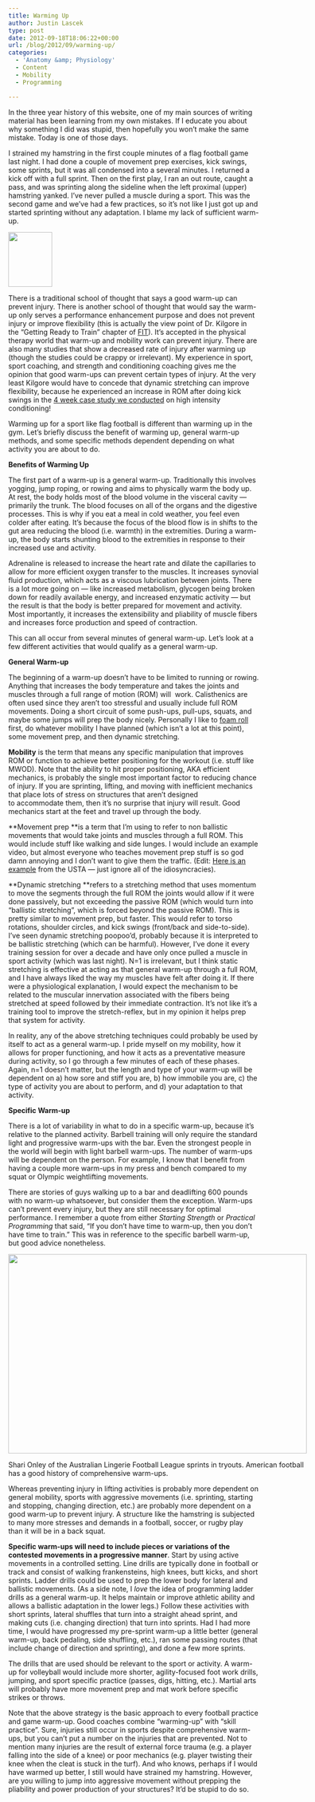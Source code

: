 ```yaml
---
title: Warming Up
author: Justin Lascek
type: post
date: 2012-09-18T18:06:22+00:00
url: /blog/2012/09/warming-up/
categories:
  - 'Anatomy &amp; Physiology'
  - Content
  - Mobility
  - Programming

---
```

In the three year history of this website, one of my main sources of writing material has been learning from my own mistakes. If I educate you about why something I did was stupid, then hopefully you won&#8217;t make the same mistake. Today is one of those days.

I strained my hamstring in the first couple minutes of a flag football game last night. I had done a couple of movement prep exercises, kick swings, some sprints, but it was all condensed into a several minutes. I returned a kick off with a full sprint. Then on the first play, I ran an out route, caught a pass, and was sprinting along the sideline when the left proximal (upper) hamstring yanked. I&#8217;ve never pulled a muscle during a sport. This was the second game and we&#8217;ve had a few practices, so it&#8217;s not like I just got up and started sprinting without any adaptation. I blame my lack of sufficient warm-up.

[<img class="alignright" style="border: 0px;" src="http://ws.assoc-amazon.com/widgets/q?_encoding=UTF8&ASIN=0615497063&Format=_SL110_&ID=AsinImage&MarketPlace=US&ServiceVersion=20070822&WS=1&tag=70sbi-20" alt="" width="88" height="110" border="0" />][1]<img style="border: none !important; margin: 0px !important;" src="http://www.assoc-amazon.com/e/ir?t=70sbi-20&l=as2&o=1&a=0615497063" alt="" width="1" height="1" border="0" />
  
There is a traditional school of thought that says a good warm-up can prevent injury. There is another school of thought that would say the warm-up only serves a performance enhancement purpose and does not prevent injury or improve flexibility (this is actually the view point of Dr. Kilgore in the &#8220;Getting Ready to Train&#8221; chapter of <a href="http://www.amazon.com/gp/product/0615497063/ref=as_li_ss_tl?ie=UTF8&camp=1789&creative=390957&creativeASIN=0615497063&linkCode=as2&tag=70sbi-20" target="_blank">FIT</a>). It&#8217;s accepted in the physical therapy world that warm-up and mobility work can prevent injury. There are also many studies that show a decreased rate of injury after warming up (though the studies could be crappy or irrelevant). My experience in sport, sport coaching, and strength and conditioning coaching gives me the opinion that good warm-ups can prevent certain types of injury. At the very least Kilgore would have to concede that dynamic stretching can improve flexibility, because he experienced an increase in ROM after doing kick swings in the <a href="/blog/2010/10/a-case-study-with-dr-lon-kilgore/" target="_blank">4 week case study we conducted</a> on high intensity conditioning!  <img style="border: none !important; margin: 0px !important;" src="http://www.assoc-amazon.com/e/ir?t=70sbi-20&l=as2&o=1&a=0615497063" alt="" width="1" height="1" border="0" />

Warming up for a sport like flag football is different than warming up in the gym. Let&#8217;s briefly discuss the benefit of warming up, general warm-up methods, and some specific methods dependent depending on what activity you are about to do.

**Benefits of Warming Up**

The first part of a warm-up is a general warm-up. Traditionally this involves yogging, jump roping, or rowing and aims to physically warm the body up. At rest, the body holds most of the blood volume in the visceral cavity &#8212; primarily the trunk. The blood focuses on all of the organs and the digestive processes. This is why if you eat a meal in cold weather, you feel even colder after eating. It&#8217;s because the focus of the blood flow is in shifts to the gut area reducing the blood (i.e. warmth) in the extremities. During a warm-up, the body starts shunting blood to the extremities in response to their increased use and activity.

Adrenaline is released to increase the heart rate and dilate the capillaries to allow for more efficient oxygen transfer to the muscles. It increases synovial fluid production, which acts as a viscous lubrication between joints. There is a lot more going on &#8212; like increased metabolism, glycogen being broken down for readily available energy, and increased enzymatic activity &#8212; but the result is that the body is better prepared for movement and activity. Most importantly, it increases the extensibility and pliability of muscle fibers and increases force production and speed of contraction.

This can all occur from several minutes of general warm-up. Let&#8217;s look at a few different activities that would qualify as a general warm-up.

**General Warm-up**

The beginning of a warm-up doesn&#8217;t have to be limited to running or rowing. Anything that increases the body temperature and takes the joints and muscles through a full range of motion (ROM) will  work. Calisthenics are often used since they aren&#8217;t too stressful and usually include full ROM movements. Doing a short circuit of some push-ups, pull-ups, squats, and maybe some jumps will prep the body nicely. Personally I like to <a href="/blog/2012/09/foam-rolling/" target="_blank">foam roll</a> first, do whatever mobility I have planned (which isn&#8217;t a lot at this point), some movement prep, and then dynamic stretching.

**Mobility** is the term that means any specific manipulation that improves ROM or function to achieve better positioning for the workout (i.e. stuff like MWOD). Note that the ability to hit proper positioning, AKA efficient mechanics, is probably the single most important factor to reducing chance of injury. If you are sprinting, lifting, and moving with inefficient mechanics that place lots of stress on structures that aren&#8217;t designed to accommodate them, then it&#8217;s no surprise that injury will result. Good mechanics start at the feet and travel up through the body.

**Movement prep **is a term that I&#8217;m using to refer to non ballistic movements that would take joints and muscles through a full ROM. This would include stuff like walking and side lunges. I would include an example video, but almost everyone who teaches movement prep stuff is so god damn annoying and I don&#8217;t want to give them the traffic. (Edit: <a href="http://youtu.be/Nm5QDXA1E1c" target="_blank">Here is an example</a> from the USTA &#8212; just ignore all of the idiosyncracies).

**Dynamic stretching **refers to a stretching method that uses momentum to move the segments through the full ROM the joints would allow if it were done passively, but not exceeding the passive ROM (which would turn into &#8220;ballistic stretching&#8221;, which is forced beyond the passive ROM). This is pretty similar to movement prep, but faster. This would refer to torso rotations, shoulder circles, and kick swings (front/back and side-to-side). I&#8217;ve seen dynamic stretching poopoo&#8217;d, probably because it is interpreted to be ballistic stretching (which can be harmful). However, I&#8217;ve done it every training session for over a decade and have only once pulled a muscle in sport activity (which was last night). N=1 is irrelevant, but I think static stretching is effective at acting as that general warm-up through a full ROM, and I have always liked the way my muscles have felt after doing it. If there were a physiological explanation, I would expect the mechanism to be related to the muscular innervation associated with the fibers being stretched at speed followed by their immediate contraction. It&#8217;s not like it&#8217;s a training tool to improve the stretch-reflex, but in my opinion it helps prep that system for activity.

In reality, any of the above stretching techniques could probably be used by itself to act as a general warm-up. I pride myself on my mobility, how it allows for proper functioning, and how it acts as a preventative measure during activity, so I go through a few minutes of each of these phases. Again, n=1 doesn&#8217;t matter, but the length and type of your warm-up will be dependent on a) how sore and stiff you are, b) how immobile you are, c) the type of activity you are about to perform, and d) your adaptation to that activity.

**Specific Warm-up**

There is a lot of variability in what to do in a specific warm-up, because it&#8217;s relative to the planned activity. Barbell training will only require the standard light and progressive warm-ups with the bar. Even the strongest people in the world will begin with light barbell warm-ups. The number of warm-ups will be dependent on the person. For example, I know that I benefit from having a couple more warm-ups in my press and bench compared to my squat or Olympic weightlifting movements.

There are stories of guys walking up to a bar and deadlifting 600 pounds with no warm-up whatsoever, but consider them the exception. Warm-ups can&#8217;t prevent every injury, but they are still necessary for optimal performance. I remember a quote from either _Starting Strength_ or _Practical Programming_ that said, &#8220;If you don&#8217;t have time to warm-up, then you don&#8217;t have time to train.&#8221; This was in reference to the specific barbell warm-up, but good advice nonetheless.

<div id="attachment_7799" style="width: 610px" class="wp-caption alignright">
  <a href="/2012/09/1972279.jpg"><img aria-describedby="caption-attachment-7799" data-attachment-id="7799" data-permalink="/blog/2012/09/warming-up/attachment/1972279/" data-orig-file="/2012/09/1972279.jpg" data-orig-size="600,400" data-comments-opened="1" data-image-meta="{&quot;aperture&quot;:&quot;0&quot;,&quot;credit&quot;:&quot;&quot;,&quot;camera&quot;:&quot;&quot;,&quot;caption&quot;:&quot;&quot;,&quot;created_timestamp&quot;:&quot;0&quot;,&quot;copyright&quot;:&quot;&quot;,&quot;focal_length&quot;:&quot;0&quot;,&quot;iso&quot;:&quot;0&quot;,&quot;shutter_speed&quot;:&quot;0&quot;,&quot;title&quot;:&quot;&quot;}" data-image-title="1972279" data-image-description="" data-medium-file="/2012/09/1972279-200x133.jpg" data-large-file="/2012/09/1972279-450x300.jpg" class="size-full wp-image-7799" title="1972279" src="/2012/09/1972279.jpg" alt="" width="600" height="400" srcset="/2012/09/1972279.jpg 600w, /2012/09/1972279-150x100.jpg 150w, /2012/09/1972279-200x133.jpg 200w, /2012/09/1972279-450x300.jpg 450w" sizes="(max-width: 600px) 100vw, 600px" /></a>
  
  <p id="caption-attachment-7799" class="wp-caption-text">
    Shari Onley of the Australian Lingerie Football League sprints in tryouts. American football has a good history of comprehensive warm-ups.
  </p>
</div>

Whereas preventing injury in lifting activities is probably more dependent on general mobility, sports with aggressive movements (i.e. sprinting, starting and stopping, changing direction, etc.) are probably more dependent on a good warm-up to prevent injury. A structure like the hamstring is subjected to many more stresses and demands in a football, soccer, or rugby play than it will be in a back squat.

**Specific warm-ups will need to include pieces or variations of the contested movements in a progressive manner**. Start by using active movements in a controlled setting. Line drills are typically done in football or track and consist of walking frankensteins, high knees, butt kicks, and short sprints. Ladder drills could be used to prep the lower body for lateral and ballistic movements. (As a side note, I _love_ the idea of programming ladder drills as a general warm-up. It helps maintain or improve athletic ability and allows a ballistic adaptation in the lower legs.) Follow these activities with short sprints, lateral shuffles that turn into a straight ahead sprint, and making cuts (i.e. changing direction) that turn into sprints. Had I had more time, I would have progressed my pre-sprint warm-up a little better (general warm-up, back pedaling, side shuffling, etc.), ran some passing routes (that include change of direction and sprinting), and done a few more sprints.

The drills that are used should be relevant to the sport or activity. A warm-up for volleyball would include more shorter, agility-focused foot work drills, jumping, and sport specific practice (passes, digs, hitting, etc.). Martial arts will probably have more movement prep and mat work before specific strikes or throws.

Note that the above strategy is the basic approach to every football practice and game warm-up. Good coaches combine &#8220;warming-up&#8221; with &#8220;skill practice&#8221;. Sure, injuries still occur in sports despite comprehensive warm-ups, but you can&#8217;t put a number on the injuries that are prevented. Not to mention many injuries are the result of external force trauma (e.g. a player falling into the side of a knee) or poor mechanics (e.g. player twisting their knee when the cleat is stuck in the turf). And who knows, perhaps if I would have warmed up better, I still would have strained my hamstring. However, are you willing to jump into aggressive movement without prepping the pliability and power production of your structures? It&#8217;d be stupid to do so.

 [1]: http://www.amazon.com/gp/product/0615497063/ref=as_li_ss_il?ie=UTF8&camp=1789&creative=390957&creativeASIN=0615497063&linkCode=as2&tag=70sbi-20
